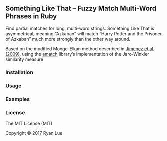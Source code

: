 Something Like That – Fuzzy Match Multi-Word Phrases in Ruby
------------------------------------------------------------

Find partial matches for long, multi-word strings. Something Like That is asymmetrical, meaning “Azkaban” will match “Harry Potter and the Prisoner of Azkaban” much more strongly than the other way around.

Based on the modified Monge-Elkan method described in [Jimenez et al. (2009)][paper], using the [amatch][amatch] library’s implementation of the Jaro-Winkler similarity measure

### Installation

### Usage

### Examples

### License

The MIT License (MIT)

Copyright © 2017 Ryan Lue

[paper]: http://www.gelbukh.com/CV/Publications/2009/Generalized%20Mongue-Elkan%20Method%20for%20Approximate%20Text%20String.pdf
[amatch]: https://github.com/flori/amatch

